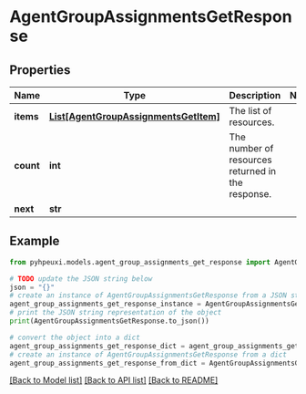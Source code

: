 # AgentGroupAssignmentsGetResponse


## Properties

Name | Type | Description | Notes
------------ | ------------- | ------------- | -------------
**items** | [**List[AgentGroupAssignmentsGetItem]**](AgentGroupAssignmentsGetItem.md) | The list of resources. | 
**count** | **int** | The number of resources returned in the response. | 
**next** | **str** |  | 

## Example

```python
from pyhpeuxi.models.agent_group_assignments_get_response import AgentGroupAssignmentsGetResponse

# TODO update the JSON string below
json = "{}"
# create an instance of AgentGroupAssignmentsGetResponse from a JSON string
agent_group_assignments_get_response_instance = AgentGroupAssignmentsGetResponse.from_json(json)
# print the JSON string representation of the object
print(AgentGroupAssignmentsGetResponse.to_json())

# convert the object into a dict
agent_group_assignments_get_response_dict = agent_group_assignments_get_response_instance.to_dict()
# create an instance of AgentGroupAssignmentsGetResponse from a dict
agent_group_assignments_get_response_from_dict = AgentGroupAssignmentsGetResponse.from_dict(agent_group_assignments_get_response_dict)
```
[[Back to Model list]](../README.md#documentation-for-models) [[Back to API list]](../README.md#documentation-for-api-endpoints) [[Back to README]](../README.md)


